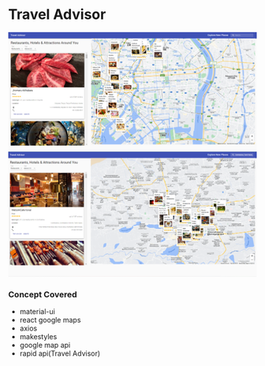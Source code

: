 # Travel Advisor
<img src="img/image-1.png" alt="diagram-1">
<img src="img/image-2.png" alt="diagram-2">

### Concept Covered
- material-ui
- react google maps
- axios
- makestyles
- google map api
- rapid api(Travel Advisor)



